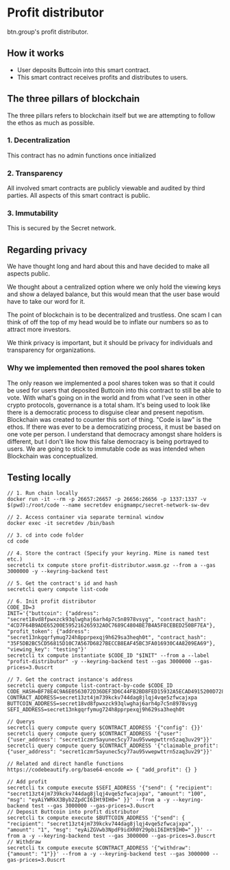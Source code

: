 # Profit distributor
btn.group's profit distributor.

## How it works
* User deposits Buttcoin into this smart contract.
* This smart contract receives profits and distributes to users.

## The three pillars of blockchain
The three pillars refers to blockchain itself but we are attempting to follow the ethos as much as possible.

### 1. Decentralization
This contract has no admin functions once initialized

### 2. Transparency
All involved smart contracts are publicly viewable and audited by third parties. All aspects of this smart contract is public.

### 3. Immutability
This is secured by the Secret network.

## Regarding privacy
We have thought long and hard about this and have decided to make all aspects public. 

We thought about a centralized option where we only hold the viewing keys and show a delayed balance, but this would mean that the user base would have to take our word for it.

The point of blockchain is to be decentralized and trustless. One scam I can think of off the top of my head would be to inflate our numbers so as to attract more investors.

We think privacy is important, but it should be privacy for individuals and transparency for organizations.

###  Why we implemented then removed the pool shares token
The only reason we implemented a pool shares token was so that it could be used for users that deposited Buttcoin into this contract to still be able to vote. With what's going on in the world and from what I've seen in other crypto protocols, governance is a total sham. It's being used to look like there is a democratic process to disguise clear and present nepotism. Blockchain was created to counter this sort of thing. "Code is law" is the ethos. If there was ever to be a democratizing process, it must be based on one vote per person. I understand that democracy amongst share holders is different, but I don't like how this false democracy is being portrayed to users. We are going to stick to immutable code as was intended when Blockchain was conceptualized.

## Testing locally
```
// 1. Run chain locally
docker run -it --rm -p 26657:26657 -p 26656:26656 -p 1337:1337 -v $(pwd):/root/code --name secretdev enigmampc/secret-network-sw-dev

// 2. Access container via separate terminal window
docker exec -it secretdev /bin/bash

// 3. cd into code folder
cd code

// 4. Store the contract (Specify your keyring. Mine is named test etc.)
secretcli tx compute store profit-distributor.wasm.gz --from a --gas 3000000 -y --keyring-backend test

// 5. Get the contract's id and hash
secretcli query compute list-code

// 6. Init profit distributor 
CODE_ID=3
INIT='{"buttcoin": {"address": "secret18vd8fpwxzck93qlwghaj6arh4p7c5n8978vsyg", "contract_hash": "4CD7F64B9ADE65200E595216265932A0C7689C4804BE7B4A5F8CEBED250BF7EA"}, "profit_token": {"address": "secret13nkgqrfymug724h8pprpexqj9h629sa3heqh0t", "contract_hash": "35F5DB2BC5CD56815D10C7A567D6827BECCB8EAF45BC3FA016930C4A8209EA69"}, "viewing_key": "testing"}'
secretcli tx compute instantiate $CODE_ID "$INIT" --from a --label "profit-distributor" -y --keyring-backend test --gas 3000000 --gas-prices=3.0uscrt

// 7. Get the contract instance's address
secretcli query compute list-contract-by-code $CODE_ID
CODE_HASH=BF78E4C9A6E0563072D36DEF3D6C44FB2BD8FED15932A5ECAD4915200D728813
CONTRACT_ADDRESS=secret13zt4jm739kckv744dag8jlqj4vqe5zfwcajxpa
BUTTCOIN_ADDRESS=secret18vd8fpwxzck93qlwghaj6arh4p7c5n8978vsyg
SEFI_ADDRESS=secret13nkgqrfymug724h8pprpexqj9h629sa3heqh0t

// Querys
secretcli query compute query $CONTRACT_ADDRESS '{"config": {}}'
secretcli query compute query $CONTRACT_ADDRESS '{"user": {"user_address": "secret1czmr5ayunec5cy77au95vwepwttrn5zaq3uv29"}}'
secretcli query compute query $CONTRACT_ADDRESS '{"claimable_profit": {"user_address": "secret1czmr5ayunec5cy77au95vwepwttrn5zaq3uv29"}}'

// Related and direct handle functions
https://codebeautify.org/base64-encode => { "add_profit": {} }

// Add profit
secretcli tx compute execute $SEFI_ADDRESS '{"send": { "recipient": "secret13zt4jm739kckv744dag8jlqj4vqe5zfwcajxpa", "amount": "100", "msg": "eyAiYWRkX3Byb2ZpdCI6IHt9IH0=" }}' --from a -y --keyring-backend test --gas 3000000 --gas-prices=3.0uscrt
// Deposit Buttcoin into profit distributor
secretcli tx compute execute $BUTTCOIN_ADDRESS '{"send": { "recipient": "secret13zt4jm739kckv744dag8jlqj4vqe5zfwcajxpa", "amount": "1", "msg": "eyAiZGVwb3NpdF9idXR0Y29pbiI6IHt9IH0=" }}' --from a -y --keyring-backend test --gas 3000000 --gas-prices=3.0uscrt
// Withdraw
secretcli tx compute execute $CONTRACT_ADDRESS '{"withdraw": {"amount": "1"}}' --from a -y --keyring-backend test --gas 3000000 --gas-prices=3.0uscrt
```
